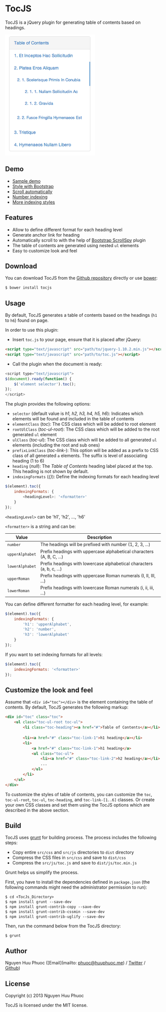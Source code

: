 # TocJS

TocJS is a jQuery plugin for generating table of contents based on headings.

![TocJS screen shot](img/screenshot.png)

## Demo

* [Sample demo](https://rawgithub.com/nghuuphuoc/tocjs/master/demo/sample.html)
* [Style with Bootstrap](https://rawgithub.com/nghuuphuoc/tocjs/master/demo/style.html)
* [Scroll automatically](https://rawgithub.com/nghuuphuoc/tocjs/master/demo/scroll.html)
* [Number indexing](https://rawgithub.com/nghuuphuoc/tocjs/master/demo/number-indexing.html)
* [More indexing styles](https://rawgithub.com/nghuuphuoc/tocjs/master/demo/more-indexing.html)

## Features

* Allow to define different format for each heading level
* Generate anchor link for heading
* Automatically scroll to with the help of [Bootstrap ScrollSpy](http://getbootstrap.com/javascript/#scrollspy) plugin
* The table of contents are generated using nested ```ul``` elements
* Easy to customize look and feel

## Download

You can download TocJS from the [Github repository](https://github.com/nghuuphuoc/tocjs) directly or use [bower](http://bower.io):

```bash
$ bower install tocjs
```

## Usage

By default, TocJS generates a table of contents based on the headings (```h1``` to ```h6```) found on page.

In order to use this plugin:

* Insert ```toc.js``` to your page, ensure that it is placed after jQuery:

```html
<script type="text/javascript" src="path/to/jquery-1.10.2.min.js"></script>
<script type="text/javascript" src="path/to/toc.js"></script>
```

* Call the plugin when the document is ready:

```javascript
<script type="text/javascript">
$(document).ready(function() {
    $('element selector').toc();
});
</script>
```

The plugin provides the following options:

* ```selector``` (default value is _h1, h2, h3, h4, h5, h6_): Indicates which elements will be found and included in the table of contents
* ```elementClass``` (_toc_): The CSS class which will be added to root element
* ```rootUlClass``` (_toc-ul-root_): The CSS class which will be added to the root generated ```ul``` element
* ```ulClass``` (_toc-ul_): The CSS class which will be added to all generated ```ul``` elements (including the root and sub ones)
* ```prefixLinkClass``` (_toc-link-_): This option will be added as a prefix to CSS class of all generated ```a``` elements. The suffix is level of associating heading (1 to 6)
* ```heading``` (_null_): The _Table of Contents_ heading label placed at the top. This heading is not shown by default.
* ```indexingFormats``` (_{}_): Define the indexing formats for each heading level

```javascript
$(element).toc({
    indexingFormats: {
        <headingLevel>: '<formatter>'
    }
});
```

```<headingLevel>``` can be 'h1', 'h2', ..., 'h6'

```<formatter>``` is a string and can be:

Value               | Description
--------------------|------------
```number```        | The headings will be prefixed with number (1, 2, 3, ...)
```upperAlphabet``` | Prefix headings with uppercase alphabetical characters (A, B, C, ...)
```lowerAlphabet``` | Prefix headings with lowercase alphabetical characters (a, b, c, ...)
```upperRoman```    | Prefix headings with uppercase Roman numerals (I, II, III, ...)
```lowerRoman```    | Prefix headings with lowercase Roman numerals (i, ii, iii, ...)

You can define different formatter for each heading level, for example:

```javascript
$(element).toc({
    indexingFormats: {
        'h1': 'upperAlphabet',
        'h2': 'number',
        'h3': 'lowerAlphabet'
    }
});
```

If you want to set indexing formats for all levels:

```javascript
$(element).toc({
    indexingFormats: '<formatter>'
});
```

## Customize the look and feel

Assume that ```<div id="toc"></div>``` is the element containing the table of contents.
By default, TocJS generates the following markup:

```html
<div id="toc" class="toc">
    <ul class="toc-ul-root toc-ul">
        <li class="toc-heading"><a href="#">Table of Contents</a></li>

        <li><a href="#" class="toc-link-1">h1 heading</a></li>
        <li>
            <a href="#" class="toc-link-1">h1 heading</a>
            <ul class="toc-ul">
                <li><a href="#" class="toc-link-2">h2 heading</a></li>
                ...
            </ul>
        </li>
    </ul>
</div>
```

To customize the styles of table of contents, you can customize the ```toc```, ```toc-ul-root```, ```toc-ul```, ```toc-heading```, and ```toc-link-[1..6]``` classes.
Or create your own CSS classes and set them using the TocJS options which are described in the above section.

## Build

TocJS uses [grunt](http://gruntjs.com) for building process.
The process includes the following steps:

* Copy entire ```src/css``` and ```src/js``` directories to ```dist``` directory
* Compress the CSS files in ```src/css``` and save to ```dist/css```
* Compress the ```src/js/toc.js``` and save to ```dist/js/toc.min.js```

Grunt helps us simplify the process.

First, you have to install the dependencies defined in ```package.json``` (the following commands might need the administrator permission to run):

```
$ cd <TocJs_Directory>
$ npm install grunt --save-dev
$ npm install grunt-contrib-copy --save-dev
$ npm install grunt-contrib-cssmin --save-dev
$ npm install grunt-contrib-uglify --save-dev
```

Then, run the command below from the TocJS directory:

```
$ grunt
```

## Author

Nguyen Huu Phuoc ([Email](mailto: phuoc@huuphuoc.me) / [Twitter](http://twitter.com/nghuuphuoc) / [Github](http://github.com/nghuuphuoc))

## License

Copyright (c) 2013 Nguyen Huu Phuoc

TocJS is licensed under the MIT license.